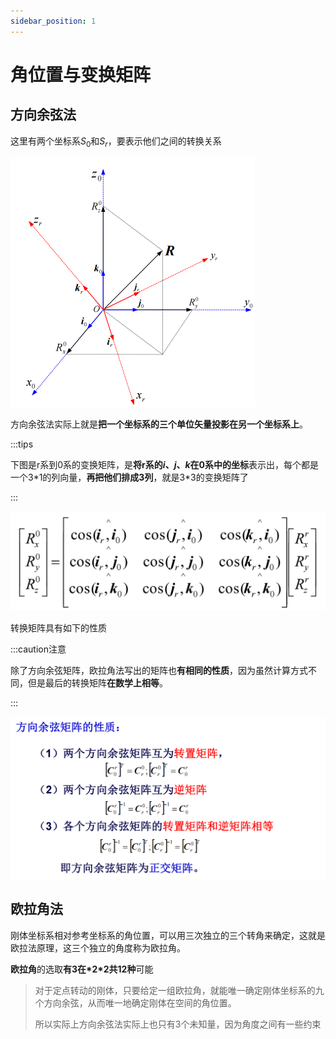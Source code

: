 ```yaml
---
sidebar_position: 1
---
```


# 角位置与变换矩阵

## 方向余弦法

这里有两个坐标系$S_0$和$S_r$，要表示他们之间的转换关系

<img src="./assets/image-20230611154218486.png" alt="image-20230611154218486" style="zoom:50%;" />

方向余弦法实际上就是**把一个坐标系的三个单位矢量投影在另一个坐标系上**。

:::tips

下图是r系到0系的变换矩阵，是**将r系的$i$、$j$、$k$在0系中的坐标**表示出，每个都是一个3*1的列向量，**再把他们排成3列**，就是3\*3的变换矩阵了

:::

<img src="./assets/image-20230611154603051.png" alt="image-20230611154603051" style="zoom:50%;" />

转换矩阵具有如下的性质

:::caution注意

除了方向余弦矩阵，欧拉角法写出的矩阵也**有相同的性质**，因为虽然计算方式不同，但是最后的转换矩阵**在数学上相等**。

:::

<img src="./assets/image-20230611155031054.png" alt="image-20230611155031054" style="zoom: 50%;" />

## 欧拉角法

刚体坐标系相对参考坐标系的角位置，可以用三次独立的三个转角来确定，这就是欧拉法原理，这三个独立的角度称为欧拉角。

**欧拉角**的选取**有3在\*2\*2共12种**可能

> 对于定点转动的刚体，只要给定一组欧拉角，就能唯一确定刚体坐标系的九个方向余弦，从而唯一地确定刚体在空间的角位置。
>
> 所以实际上方向余弦法实际上也只有3个未知量，因为角度之间有一些约束